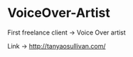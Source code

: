 # VoiceOver-Artist

First freelance client ->
Voice Over artist 

Link -> 
http://tanyaosullivan.com/
